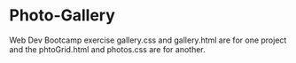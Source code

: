# Photo-Gallery
Web Dev Bootcamp exercise
gallery.css and gallery.html are for one project and the phtoGrid.html and photos.css are for another.
